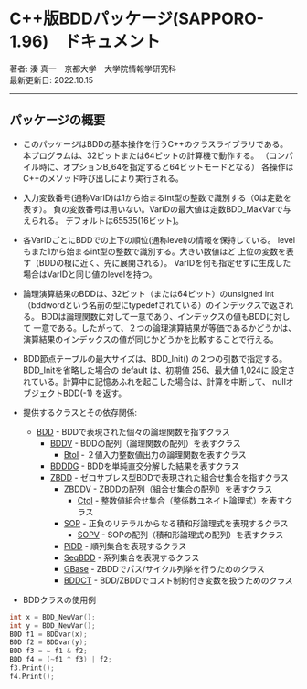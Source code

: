 # C++版BDDパッケージ(SAPPORO-1.96)　ドキュメント

著者: 湊 真一　京都大学　大学院情報学研究科  
最新更新日: 2022.10.15

---

## パッケージの概要

- このパッケージはBDDの基本操作を行うC++のクラスライブラリである。
  本プログラムは、32ビットまたは64ビットの計算機で動作する。
  （コンパイル時に、オプションB_64を指定すると64ビットモードとなる）
  各操作はC++のメソッド呼び出しにより実行される。

- 入力変数番号(通称VarID)は1から始まるint型の整数で識別する（0は定数を表す）。
  負の変数番号は用いない。VarIDの最大値は定数BDD_MaxVarで与えられる。
  デフォルトは65535(16ビット)。

- 各VarIDごとにBDDでの上下の順位(通称level)の情報を保持している。
  levelもまた1から始まるint型の整数で識別する。大きい数値ほど
  上位の変数を表す（BDDの根に近く、先に展開される）。
  VarIDを何も指定せずに生成した場合はVarIDと同じ値のlevelを持つ。

- 論理演算結果のBDDは、32ビット（または64ビット）のunsigned int
 （bddwordという名前の型にtypedefされている）のインデックスで返される。
  BDDは論理関数に対して一意であり、インデックスの値もBDDに対して
  一意である。したがって、２つの論理演算結果が等価であるかどうかは、
  演算結果のインデックスの値が同じかどうかを比較することで行える。

- BDD節点テーブルの最大サイズは、BDD_Init() の２つの引数で指定する。
  BDD_Initを省略した場合の default は、初期値 256、最大値 1,024に
  設定されている。計算中に記憶あふれを起こした場合は、計算を中断して、
  nullオブジェクトBDD(-1) を返す。

- 提供するクラスとその依存関係:
  - [BDD](classes/BDD.md) - BDDで表現された個々の論理関数を指すクラス
    - [BDDV](classes/BDDV.md) - BDDの配列（論理関数の配列）を表すクラス
      - [BtoI](classes/BtoI.md) - ２値入力整数値出力の論理関数を表すクラス
    - [BDDDG](classes/BDDDG.md) - BDDを単純直交分解した結果を表すクラス
    - [ZBDD](classes/ZBDD.md) - ゼロサプレス型BDDで表現された組合せ集合を指すクラス
      - [ZBDDV](classes/ZBDDV.md) - ZBDDの配列（組合せ集合の配列）を表すクラス
        - [CtoI](classes/CtoI.md) - 整数値組合せ集合（整係数ユネイト論理式）を表すクラス
      - [SOP](classes/SOP.md) - 正負のリテラルからなる積和形論理式を表現するクラス
        - [SOPV](classes/SOPV.md) - SOPの配列（積和形論理式の配列）を表すクラス
      - [PiDD](classes/PiDD.md) - 順列集合を表現するクラス
      - [SeqBDD](classes/SeqBDD.md) - 系列集合を表現するクラス
      - [GBase](classes/GBase.md) - ZBDDでパス/サイクル列挙を行うためのクラス
      - [BDDCT](classes/BDDCT.md) - BDD/ZBDDでコスト制約付き変数を扱うためのクラス

- BDDクラスの使用例
```cpp
int x = BDD_NewVar();
int y = BDD_NewVar();
BDD f1 = BDDvar(x);
BDD f2 = BDDvar(y);
BDD f3 = ~ f1 & f2;
BDD f4 = (~f1 ^ f3) | f2;
f3.Print();
f4.Print();
```